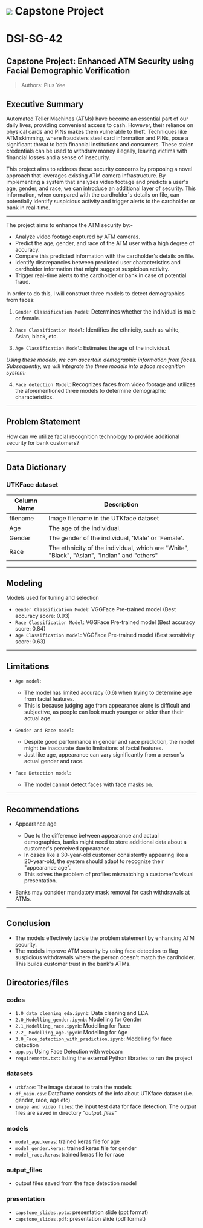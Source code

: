 # ![](https://ga-dash.s3.amazonaws.com/production/assets/logo-9f88ae6c9c3871690e33280fcf557f33.png) Capstone Project

# DSI-SG-42

## Capstone Project: Enhanced ATM Security using Facial Demographic Verification

> Authors: Pius Yee


## Executive Summary

Automated Teller Machines (ATMs) have become an essential part of our daily lives, providing convenient access to cash. However, their reliance on physical cards and PINs makes them vulnerable to theft. Techniques like ATM skimming, where fraudsters steal card information and PINs, pose a significant threat to both financial institutions and consumers. These stolen credentials can be used to withdraw money illegally, leaving victims with financial losses and a sense of insecurity.

This project aims to address these security concerns by proposing a novel approach that leverages existing ATM camera infrastructure. By implementing a system that analyzes video footage and predicts a user's age, gender, and race, we can introduce an additional layer of security. This information, when compared with the cardholder's details on file, can potentially identify suspicious activity and trigger alerts to the cardholder or bank in real-time.

---

The project aims to enhance the ATM security by:-

- Analyze video footage captured by ATM cameras.
- Predict the age, gender, and race of the ATM user with a high degree of accuracy.
- Compare this predicted information with the cardholder's details on file.
- Identify discrepancies between predicted user characteristics and cardholder information that might suggest suspicious activity.
- Trigger real-time alerts to the cardholder or bank in case of potential fraud.

In order to do this, I will construct three models to detect demographics from faces:

1) `Gender Classification Model`: Determines whether the individual is male or female.

2) `Race Classification Model`: Identifies the ethnicity, such as white, Asian, black, etc.

3) `Age Classification Model`: Estimates the age of the individual.

*Using these models, we can ascertain demographic information from faces. Subsequently, we will integrate the three models into a face recognition system:*

4) `Face detection Model`: Recognizes faces from video footage and utilizes the aforementioned three models to determine demographic characteristics.

---

## Problem Statement

How can we utilize facial recognition technology to provide additional security for bank customers?

---

## Data Dictionary

### UTKFace dataset

| Column Name | Description |
|---|---|
| filename | Image filename in the UTKface dataset |
| Age | The age of the individual. |
| Gender | The gender of the individual, 'Male' or 'Female'. |
| Race | The ethnicity of the individual, which are "White", "Black", "Asian", "Indian" and "others" |

---

## Modeling

Models used for tuning and selection

- `Gender Classification Model`: VGGFace Pre-trained model (Best accuracy score: 0.93)
- `Race Classification Model`: VGGFace Pre-trained model (Best accuracy score: 0.84)
- `Age Classification Model`: VGGFace Pre-trained model (Best sensitivity score: 0.63)

---

## Limitations

- `Age model`: 
    - The model has limited accuracy (0.6) when trying to determine age from facial features. 
    - This is because judging age from appearance alone is difficult and subjective, as people can look much younger or older than their actual age.
    
- `Gender and Race model`: 
    - Despite good performance in gender and race prediction, the model might be inaccurate due to limitations of facial features. 
    - Just like age, appearance can vary significantly from a person's actual gender and race.

 - `Face Detection model`:
    - The model cannot detect faces with face masks on.

---

## Recommendations

- Appearance age
    - Due to the difference between appearance and actual demographics, banks might need to store additional data about a customer's perceived appearance.
    - In cases like a 30-year-old customer consistently appearing like a 20-year-old, the system should adapt to recognize their "appearance age".
    - This solves the problem of profiles mismatching a customer's visual presentation.

- Banks may consider mandatory mask removal for cash withdrawals at ATMs.

---

## Conclusion

- The models effectively tackle the problem statement by enhancing ATM security.
- The models improve ATM security by using face detection to flag suspicious withdrawals where the person doesn't match the cardholder. This builds customer trust in the bank's ATMs.

## Directories/files
### codes
- `1.0_data_cleaning_eda.ipynb`: Data cleaning and EDA
- `2.0_Modelling_gender.ipynb`: Modelling for Gender
- `2.1_Modelling_race.ipynb`: Modelling for Race
- `2.2_ Modelling_age.ipynb`: Modelling for Age
- `3.0_Face_detection_with_prediction.ipynb`: Modelling for face detection
- `app.py`: Using Face Detection with webcam
- `requirements.txt`: listing the external Python libraries to run the project

### datasets
- `utkface`: The image dataset to train the models
- `df_main.csv`: Dataframe consists of the info about UTKface dataset (i.e. gender, race, age etc)
- `image and video files`: the input test data for face detection. The output files are saved in directory _"output_files"_

### models
- `model_age.keras`: trained keras file for age 
- `model_gender.keras`: trained keras file for gender
- `model_race.keras`: trained keras file for race

### output_files
- output files saved from the face detection model

### presentation
- `capstone_slides.pptx`: presentation slide (ppt format)
- `capstone_slides.pdf`: presentation slide (pdf format)